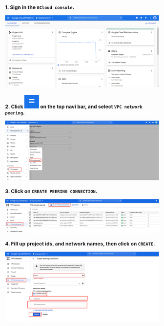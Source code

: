 
### 1. Sign in the `GCloud console`. 

![gcp-console](/peering/img/gcp-console.png)

### 2. Click ![gcp-button](/peering/img/gcp-button.png) on the top navi bar,  and select `VPC network peering`.

![gcp-vpc-network](/peering/img/gcp-vpc-network.jpg)

### 3. Click on `CREATE PEERING CONNECTION`.

![creating-peering-button](/peering/img/creating-peering-button.jpg)

### 4. Fill up project ids, and network names, then click on `CREATE`.

![create-peering](/peering/img/create-peering.png)
